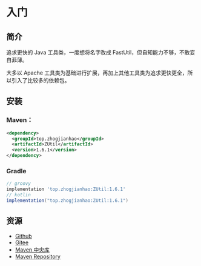 # 入门

## 简介

追求更快的 Java 工具类，一度想将名字改成 FastUtil，但自知能力不够，不敢妄自菲薄。

大多以 Apache 工具类为基础进行扩展，再加上其他工具类为追求更快更全，所以引入了比较多的依赖包。

## 安装

### Maven：

```xml
<dependency>
  <groupId>top.zhogjianhao</groupId>
  <artifactId>ZUtil</artifactId>
  <version>1.6.1</version>
</dependency>
```

### Gradle

```groovy
// groovy
implementation 'top.zhogjianhao:ZUtil:1.6.1'
// kotlin
implementation("top.zhogjianhao:ZUtil:1.6.1")
```
## 资源

* [Github](https://github.com/duanluan/ZUtil)
* [Gitee](https://gitee.com/duanluan/ZUtil)
* [Maven 中央库](https://search.maven.org/artifact/top.zhogjianhao/ZUtil)
* [Maven Repository](https://mvnrepository.com/artifact/top.zhogjianhao/ZUtil)
